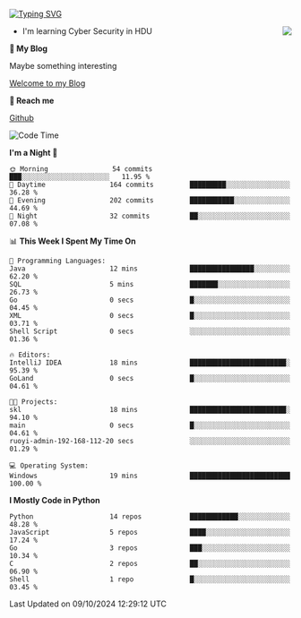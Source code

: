 [![Typing SVG](https://readme-typing-svg.herokuapp.com?font=Fira+Code&pause=1000&random=false&width=450&height=60&lines=Hello+%F0%9F%91%8B%F0%9F%8F%BB;I'm+JBNRZ)](https://git.io/typing-svg)

<a href="#">
  <img align="right" src="https://github-readme-stats.vercel.app/api?username=JBNRZ&show_icons=true&bg_color=15,f2f7fd,E0EAFC" />
</a>

- I'm learning Cyber Security in HDU

 **🌱 My Blog**

Maybe something interesting

[Welcome to my Blog](https://jbnrz.com.cn/)

 **💬 Reach me** 

[Github](https://github.com/JBNRZ)


<!--START_SECTION:waka-->
![Code Time](http://img.shields.io/badge/Code%20Time-692%20hrs%2056%20mins-blue)

**I'm a Night 🦉** 

```text
🌞 Morning                54 commits          ███░░░░░░░░░░░░░░░░░░░░░░   11.95 % 
🌆 Daytime                164 commits         █████████░░░░░░░░░░░░░░░░   36.28 % 
🌃 Evening                202 commits         ███████████░░░░░░░░░░░░░░   44.69 % 
🌙 Night                  32 commits          ██░░░░░░░░░░░░░░░░░░░░░░░   07.08 % 
```


📊 **This Week I Spent My Time On** 

```text
💬 Programming Languages: 
Java                     12 mins             ████████████████░░░░░░░░░   62.20 % 
SQL                      5 mins              ███████░░░░░░░░░░░░░░░░░░   26.73 % 
Go                       0 secs              █░░░░░░░░░░░░░░░░░░░░░░░░   04.45 % 
XML                      0 secs              █░░░░░░░░░░░░░░░░░░░░░░░░   03.71 % 
Shell Script             0 secs              ░░░░░░░░░░░░░░░░░░░░░░░░░   01.36 % 

🔥 Editors: 
IntelliJ IDEA            18 mins             ████████████████████████░   95.39 % 
GoLand                   0 secs              █░░░░░░░░░░░░░░░░░░░░░░░░   04.61 % 

🐱‍💻 Projects: 
skl                      18 mins             ████████████████████████░   94.10 % 
main                     0 secs              █░░░░░░░░░░░░░░░░░░░░░░░░   04.61 % 
ruoyi-admin-192-168-112-20 secs              ░░░░░░░░░░░░░░░░░░░░░░░░░   01.29 % 

💻 Operating System: 
Windows                  19 mins             █████████████████████████   100.00 % 
```

**I Mostly Code in Python** 

```text
Python                   14 repos            ████████████░░░░░░░░░░░░░   48.28 % 
JavaScript               5 repos             ████░░░░░░░░░░░░░░░░░░░░░   17.24 % 
Go                       3 repos             ███░░░░░░░░░░░░░░░░░░░░░░   10.34 % 
C                        2 repos             ██░░░░░░░░░░░░░░░░░░░░░░░   06.90 % 
Shell                    1 repo              █░░░░░░░░░░░░░░░░░░░░░░░░   03.45 % 
```




 Last Updated on 09/10/2024 12:29:12 UTC
<!--END_SECTION:waka-->
